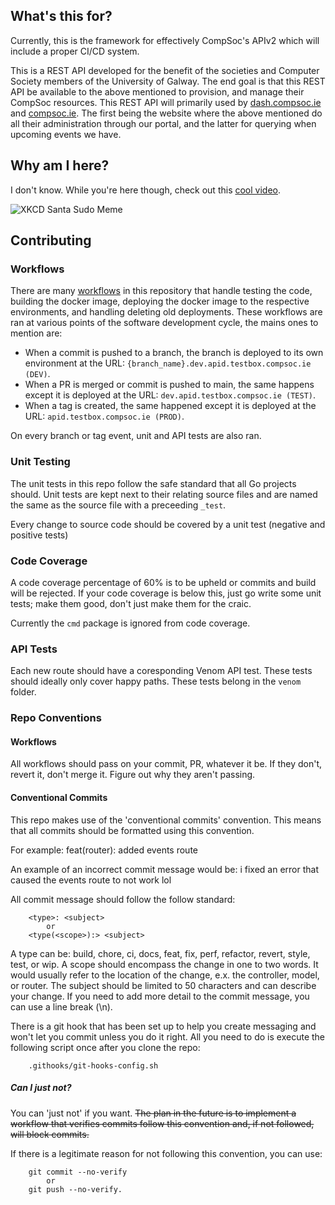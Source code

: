 ## What's this for?

Currently, this is the framework for effectively CompSoc's APIv2 which will include a proper CI/CD system.

This is a REST API developed for the benefit of the societies and Computer Society members of the University of Galway. The end goal is that this REST API be available to the above mentioned to provision, and manage their CompSoc resources. This REST API will primarily used by [dash.compsoc.ie](https://dash.compsoc.ie) and [compsoc.ie](https://compsoc.ie). The first being the website where the above mentioned do all their administration through our portal, and the latter for querying when upcoming events we have.

## Why am I here?
I don't know. While you're here though, check out this [cool video](https://www.youtube.com/watch?v=dQw4w9WgXcQ).

![XKCD Santa Sudo Meme](https://imgs.xkcd.com/comics/incident.png "He sees you when you're sleeping, he knows when you're awake, he's copied on /var/spool/mail/root, so be good for goodness' sake.")

## Contributing

### Workflows

There are many [workflows](.github/workflows) in this repository that handle testing the code, building the docker image, deploying the docker image to the respective environments, and handling deleting old deployments. These workflows are ran at various points of the software development cycle, the mains ones to mention are:
- When a commit is pushed to a branch, the branch is deployed to its own environment at the URL: `{branch_name}.dev.apid.testbox.compsoc.ie (DEV)`.
- When a PR is merged or commit is pushed to main, the same happens except it is deployed at the URL: `dev.apid.testbox.compsoc.ie (TEST)`.
- When a tag is created, the same happened except it is deployed at the URL: `apid.testbox.compsoc.ie (PROD)`.

On every branch or tag event, unit and API tests are also ran.

### Unit Testing

The unit tests in this repo follow the safe standard that all Go projects should. Unit tests are kept next to their relating source files and are named the same as the source file with a preceeding `_test`.

Every change to source code should be covered by a unit test (negative and positive tests)

### Code Coverage

A code coverage percentage of 60% is to be upheld or commits and build will be rejected. If your code coverage is below this, just go write some unit tests; make them good, don't just make them for the craic.

Currently the `cmd` package is ignored from code coverage.

### API Tests

Each new route should have a coresponding Venom API test. These tests should ideally only cover happy paths. These tests belong in the `venom` folder.

### Repo Conventions

#### Workflows

All workflows should pass on your commit, PR, whatever it be. If they don't, revert it, don't merge it. Figure out why they aren't passing.

#### Conventional Commits
This repo makes use of the 'conventional commits' convention. This means that all commits should be formatted using this convention. 

For example:
    feat(router): added events route

An example of an incorrect commit message would be:
    i fixed an error that caused the events route to not work lol

All commit message should follow the follow standard:
```
    <type>: <subject>
        or
    <type(<scope>):> <subject>
```

A type can be: build, chore, ci, docs, feat, fix, perf, refactor, revert, style, test, or wip.
A scope should encompass the change in one to two words. It would usually refer to the location of the change, e.x. the controller, model, or router.
The subject should be limited to 50 characters and can describe your change. If you need to add more detail to the commit message, you can use a line break (\n).

There is a git hook that has been set up to help you create messaging and won't let you commit unless you do it right. All you need to do is execute the following script once after you clone the repo:
```
    .githooks/git-hooks-config.sh
```

##### Can I just not?
You can 'just not' if you want. ~~The plan in the future is to implement a workflow that verifies commits follow this convention and, if not followed, will block commits.~~

If there is a legitimate reason for not following this convention, you can use:
```
    git commit --no-verify
        or
    git push --no-verify.
```
